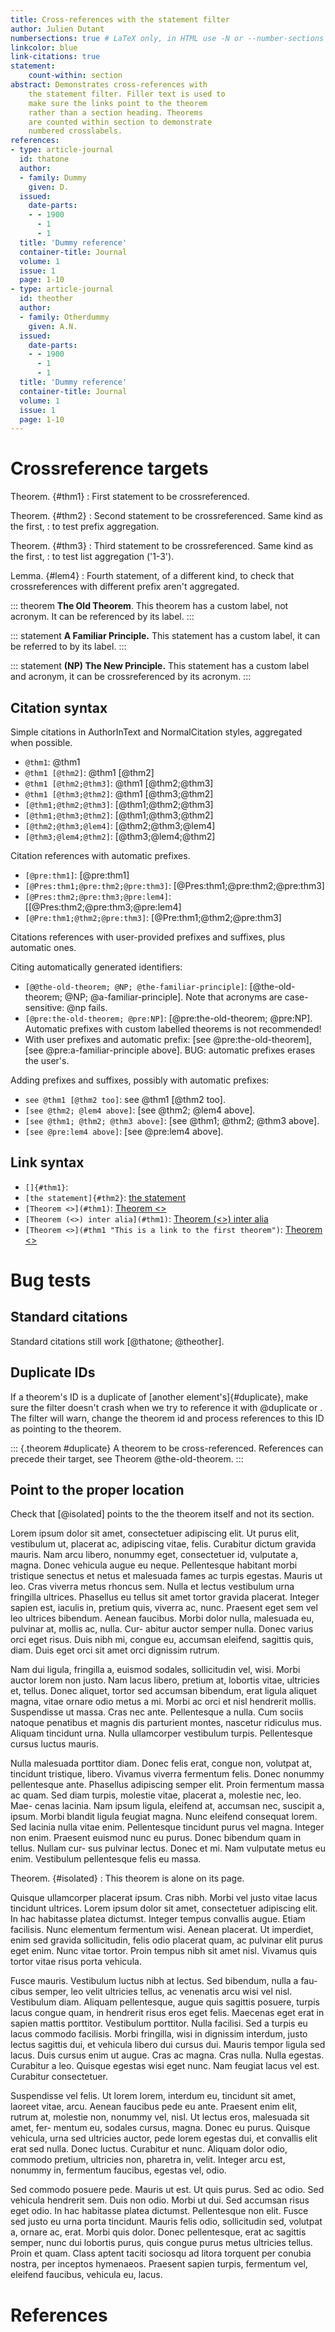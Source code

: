 ```yaml
---
title: Cross-references with the statement filter
author: Julien Dutant
numbersections: true # LaTeX only, in HTML use -N or --number-sections
linkcolor: blue
link-citations: true
statement:
    count-within: section
abstract: Demonstrates cross-references with
    the statement filter. Filler text is used to
    make sure the links point to the theorem
    rather than a section heading. Theorems
    are counted within section to demonstrate
    numbered crosslabels.
references:
- type: article-journal
  id: thatone
  author:
  - family: Dummy
    given: D.
  issued:
    date-parts:
    - - 1900
      - 1
      - 1
  title: 'Dummy reference'
  container-title: Journal
  volume: 1
  issue: 1
  page: 1-10
- type: article-journal
  id: theother
  author:
  - family: Otherdummy
    given: A.N.
  issued:
    date-parts:
    - - 1900
      - 1
      - 1
  title: 'Dummy reference'
  container-title: Journal
  volume: 1
  issue: 1
  page: 1-10
---
```


# Crossreference targets

Theorem. {#thm1}
: First statement to be crossreferenced.

Theorem. {#thm2}
: Second statement to be crossreferenced. Same kind as the first,
: to test prefix aggregation.

Theorem. {#thm3}
: Third statement to be crossreferenced. Same kind as the first,
: to test list aggregation ('1-3').

Lemma. {#lem4}
: Fourth statement, of a different kind, to check that 
  crossreferences with different prefix aren't aggregated.

::: theorem
**The Old Theorem**. This theorem has a custom label, not acronym.
It can be referenced by its label.
:::

::: statement
**A Familiar Principle.** This statement has a custom label, it can
be referred to by its label. 
:::

::: statement
**(NP) The New Principle.** This statement has a custom label and 
acronym, it can be crossreferenced by its acronym. 
:::

## Citation syntax

Simple citations in AuthorInText and NormalCitation styles,
aggregated when possible.

- `@thm1`: @thm1
- `@thm1 [@thm2]`: @thm1 [@thm2]
- `@thm1 [@thm2;@thm3]`: @thm1 [@thm2;@thm3]
- `@thm1 [@thm3;@thm2]`: @thm1 [@thm3;@thm2]
- `[@thm1;@thm2;@thm3]`: [@thm1;@thm2;@thm3]
- `[@thm1;@thm3;@thm2]`: [@thm1;@thm3;@thm2]
- `[@thm2;@thm3;@lem4]`: [@thm2;@thm3;@lem4]
- `[@thm3;@lem4;@thm2]`: [@thm3;@lem4;@thm2]

Citation references with automatic prefixes.

- `[@pre:thm1]`: [@pre:thm1]
- `[@Pres:thm1;@pre:thm2;@pre:thm3]`: [@Pres:thm1;@pre:thm2;@pre:thm3]
- `[@Pres:thm2;@pre:thm3;@pre:lem4]`: [[@Pres:thm2;@pre:thm3;@pre:lem4]
- `[@Pre:thm1;@thm2;@pre:thm3]`: [@Pre:thm1;@thm2;@pre:thm3]

Citations references with user-provided prefixes and suffixes, 
plus automatic ones. 

Citing automatically generated identifiers:

- `[@@the-old-theorem; @NP; @the-familiar-principle]`:
  [@the-old-theorem; @NP; @a-familiar-principle]. Note that
  acronyms are case-sensitive: @np fails.
- `[@pre:the-old-theorem; @pre:NP]`:
  [@pre:the-old-theorem; @pre:NP]. Automatic prefixes with custom
  labelled theorems is not recommended!
- With user prefixes and automatic prefix: [see @pre:the-old-theorem],
  [see @pre:a-familiar-principle above]. 
  BUG: automatic prefixes erases the user's.

Adding prefixes and suffixes, possibly with automatic prefixes:

- `see @thm1 [@thm2 too]`: see @thm1 [@thm2 too].
- `[see @thm2; @lem4 above]`: [see @thm2; @lem4 above].
- `[see @thm1; @thm2; @thm3 above]`: [see @thm1; @thm2; @thm3 above].
- `[see @pre:lem4 above]`: [see @pre:lem4 above].

## Link syntax

* `[]{#thm1}`: [](#thm1)
* `[the statement]{#thm2}`: [the statement](#thm2)
* `[Theorem <>](#thm1)`: [Theorem <>](#thm1)
* `[Theorem (<>) inter alia](#thm1)`: [Theorem (<>) inter alia](#thm1)
* `[Theorem <>](#thm1 "This is a link to the first theorem")`: [Theorem <>](#thm1 "This is a link to the first theorem")

# Bug tests

## Standard citations

Standard citations still work [@thatone; @theother].

## Duplicate IDs

If a theorem's ID is a duplicate of [another element's]{#duplicate}, make sure the filter doesn't crash when we try to reference it with @duplicate
or [](#duplicate). The filter will warn, change the theorem id and process
references to this ID as pointing to the theorem. 

::: {.theorem #duplicate}
A theorem to be cross-referenced. References can precede their target, see
Theorem @the-old-theorem.
:::

## Point to the proper location

Check that [@isolated] points to the the theorem itself and not its section. 

Lorem ipsum dolor sit amet, consectetuer adipiscing elit. Ut purus elit, vestibulum ut, placerat ac, adipiscing vitae, felis. Curabitur dictum gravida mauris. Nam arcu libero, nonummy eget, consectetuer id, vulputate a, magna. Donec vehicula augue eu neque. Pellentesque habitant morbi tristique senectus et netus et malesuada fames ac turpis egestas. Mauris ut leo. Cras viverra metus rhoncus sem. Nulla et lectus vestibulum urna fringilla ultrices. Phasellus eu tellus sit amet tortor gravida placerat. Integer sapien est, iaculis in, pretium quis, viverra ac, nunc. Praesent eget sem vel leo ultrices bibendum. Aenean faucibus. Morbi dolor nulla, malesuada eu, pulvinar at, mollis ac, nulla. Cur- abitur auctor semper nulla. Donec varius orci eget risus. Duis nibh mi, congue eu, accumsan eleifend, sagittis quis, diam. Duis eget orci sit amet orci dignissim rutrum.

Nam dui ligula, fringilla a, euismod sodales, sollicitudin vel, wisi. Morbi auctor lorem non justo. Nam lacus libero, pretium at, lobortis vitae, ultricies et, tellus. Donec aliquet, tortor sed accumsan bibendum, erat ligula aliquet magna, vitae ornare odio metus a mi. Morbi ac orci et nisl hendrerit mollis. Suspendisse ut massa. Cras nec ante. Pellentesque a nulla. Cum sociis natoque penatibus et magnis dis parturient montes, nascetur ridiculus mus. Aliquam tincidunt urna. Nulla ullamcorper vestibulum turpis. Pellentesque cursus luctus mauris.

Nulla malesuada porttitor diam. Donec felis erat, congue non, volutpat at, tincidunt tristique, libero. Vivamus viverra fermentum felis. Donec nonummy pellentesque ante. Phasellus adipiscing semper elit. Proin fermentum massa ac quam. Sed diam turpis, molestie vitae, placerat a, molestie nec, leo. Mae- cenas lacinia. Nam ipsum ligula, eleifend at, accumsan nec, suscipit a, ipsum. Morbi blandit ligula feugiat magna. Nunc eleifend consequat lorem. Sed lacinia nulla vitae enim. Pellentesque tincidunt purus vel magna. Integer non enim. Praesent euismod nunc eu purus. Donec bibendum quam in tellus. Nullam cur- sus pulvinar lectus. Donec et mi. Nam vulputate metus eu enim. Vestibulum pellentesque felis eu massa.

Theorem. {#isolated}
: This theorem is alone on its page.

Quisque ullamcorper placerat ipsum. Cras nibh. Morbi vel justo vitae lacus tincidunt ultrices. Lorem ipsum dolor sit amet, consectetuer adipiscing elit. In hac habitasse platea dictumst. Integer tempus convallis augue. Etiam facilisis. Nunc elementum fermentum wisi. Aenean placerat. Ut imperdiet, enim sed gravida sollicitudin, felis odio placerat quam, ac pulvinar elit purus eget enim. Nunc vitae tortor. Proin tempus nibh sit amet nisl. Vivamus quis tortor vitae risus porta vehicula.

Fusce mauris. Vestibulum luctus nibh at lectus. Sed bibendum, nulla a fau- cibus semper, leo velit ultricies tellus, ac venenatis arcu wisi vel nisl. Vestibulum diam. Aliquam pellentesque, augue quis sagittis posuere, turpis lacus congue quam, in hendrerit risus eros eget felis. Maecenas eget erat in sapien mattis porttitor. Vestibulum porttitor. Nulla facilisi. Sed a turpis eu lacus commodo facilisis. Morbi fringilla, wisi in dignissim interdum, justo lectus sagittis dui, et vehicula libero dui cursus dui. Mauris tempor ligula sed lacus. Duis cursus enim ut augue. Cras ac magna. Cras nulla. Nulla egestas. Curabitur a leo. Quisque egestas wisi eget nunc. Nam feugiat lacus vel est. Curabitur consectetuer.

Suspendisse vel felis. Ut lorem lorem, interdum eu, tincidunt sit amet,
laoreet vitae, arcu. Aenean faucibus pede eu ante. Praesent enim elit, rutrum at, molestie non, nonummy vel, nisl. Ut lectus eros, malesuada sit amet, fer- mentum eu, sodales cursus, magna. Donec eu purus. Quisque vehicula, urna sed ultricies auctor, pede lorem egestas dui, et convallis elit erat sed nulla. Donec luctus. Curabitur et nunc. Aliquam dolor odio, commodo pretium, ultricies non, pharetra in, velit. Integer arcu est, nonummy in, fermentum faucibus, egestas vel, odio.

Sed commodo posuere pede. Mauris ut est. Ut quis purus. Sed ac odio. Sed vehicula hendrerit sem. Duis non odio. Morbi ut dui. Sed accumsan risus eget odio. In hac habitasse platea dictumst. Pellentesque non elit. Fusce sed justo eu urna porta tincidunt. Mauris felis odio, sollicitudin sed, volutpat a, ornare ac, erat. Morbi quis dolor. Donec pellentesque, erat ac sagittis semper, nunc dui lobortis purus, quis congue purus metus ultricies tellus. Proin et quam. Class aptent taciti sociosqu ad litora torquent per conubia nostra, per inceptos hymenaeos. Praesent sapien turpis, fermentum vel, eleifend faucibus, vehicula eu, lacus.

# References
